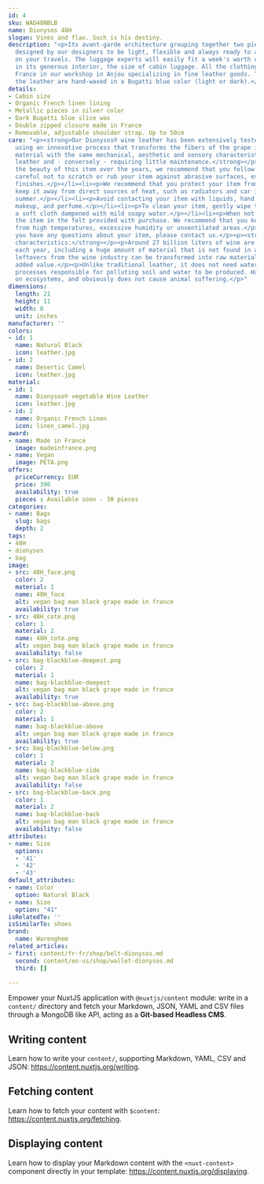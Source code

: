 ```yaml
---
id: 4
sku: WAD48NBLB
name: Dionysos 48H
slogan: Vines and flax. Such is his destiny.
description: "<p>Its avant-garde architecture grouping together two pieces has been
  designed by our designers to be light, flexible and always ready to accompany you
  on your travels. The luggage experts will easily fit a week's worth of clothing
  in its generous interior, the size of cabin luggage. All the clothing is made in
  France in our workshop in Anjou specializing in fine leather goods. The edges of
  the leather are hand-waxed in a Bugatti blue color (light or dark).</p>"
details:
- Cabin size
- Organic French linen lining
- Metallic pieces in silver color
- Dark Bugatti blue slice wax
- Double zipped closure made in France
- Removable, adjustable shoulder strap. Up to 50cm
care: "<p><strong>Our Dionysos® wine leather has been extensively tested. Produced
  using an innovative process that transforms the fibers of the grape into an ecological
  material with the same mechanical, aesthetic and sensory characteristics as traditional
  leather and - conversely - requiring little maintenance.</strong></p><p>But to preserve
  the beauty of this item over the years, we recommend that you follow these tips:</p><ul><li><p>Be
  careful not to scratch or rub your item against abrasive surfaces, especially leather
  finishes.</p></li><li><p>We recommend that you protect your item from moisture and
  keep it away from direct sources of heat, such as radiators and car interiors in
  summer.</p></li><li><p>Avoid contacting your item with liquids, hand cream and sanitizer,
  makeup, and perfume.</p></li><li><p>To clean your item, gently wipe the canvas with
  a soft cloth dampened with mild soapy water.</p></li><li><p>When not in use, store
  the item in the felt provided with purchase. We recommend that you keep it away
  from high temperatures, excessive humidity or unventilated areas.</p></li></ul><p>If
  you have any questions about your item, please contact us.</p><p><strong>Ecological
  characteristics:</strong></p><p>Around 27 billion liters of wine are produced worldwide
  each year, including a huge amount of material that is not found in a bottle. These
  leftovers from the wine industry can be transformed into raw material with high
  added value.</p><p>Unlike traditional leather, it does not need water or toxic tanning
  processes responsible for polluting soil and water to be produced. Has no impact
  on ecosystems, and obviously does not cause animal suffering.</p>"
dimensions:
  length: 21
  height: 11
  width: 8
  unit: inches
manufacturer: ''
colors:
- id: 1
  name: Natural Black
  icon: leather.jpg
- id: 2
  name: Desertic Camel
  icon: leather.jpg
material:
- id: 1
  name: Dionysos® vegetable Wine Leather
  icon: leather.jpg
- id: 2
  name: Organic French Linen
  icon: linen_camel.jpg
award:
- name: Made in France
  image: madeinfrance.png
- name: Vegan
  image: PETA.png
offers:
  priceCurrency: EUR
  price: 390
  availability: true
  pieces : Available soon - 30 pieces
categories:
- name: Bags
  slug: bags
  depth: 2
tags:
- 48H
- dionysos
- bag
image:
- src: 48H_face.png
  color: 2
  material: 1
  name: 48H_face
  alt: vegan bag man black grape made in france
  availability: true
- src: 48H_cote.png
  color: 1
  material: 2
  name: 48H_cote.png
  alt: vegan bag man black grape made in france
  availability: false
- src: bag-blackblue-deepest.png
  color: 2
  material: 1
  name: bag-blackblue-deepest
  alt: vegan bag man black grape made in france
  availability: true
- src: bag-blackblue-above.png
  color: 2
  material: 1
  name: bag-blackblue-above
  alt: vegan bag man black grape made in france
  availability: true
- src: bag-blackblue-below.png
  color: 1
  material: 2
  name: bag-blackblue-side
  alt: vegan bag man black grape made in france
  availability: false
- src: bag-blackblue-back.png
  color: 1
  material: 2
  name: bag-blackblue-back
  alt: vegan bag man black grape made in france
  availability: false
attributes:
- name: Size
  options:
  - '41'
  - '42'
  - '43'
default_attributes:
- name: Color
  option: Natural Black
- name: Size
  option: "41"
isRelatedTo: ''
isSimilarTo: shoes
brand:
  name: Warenghem
related_articles:
- first: content/fr-fr/shop/belt-dionysos.md
  second: content/en-us/shop/wallet-dionysos.md
  third: []
  
---
```

Empower your NuxtJS application with `@nuxtjs/content` module: write in a `content/` directory and fetch your Markdown, JSON, YAML and CSV files through a MongoDB like API, acting as a **Git-based Headless CMS**.

## Writing content

Learn how to write your `content/`, supporting Markdown, YAML, CSV and JSON: https://content.nuxtjs.org/writing.

## Fetching content

Learn how to fetch your content with `$content`: https://content.nuxtjs.org/fetching.

## Displaying content

Learn how to display your Markdown content with the `<nuxt-content>` component directly in your template: https://content.nuxtjs.org/displaying.